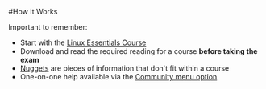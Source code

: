#How It Works

Important to remember:

* Start with the [Linux Essentials Course](https://linuxacademy.com/cp/modules/view/id/38)
* Download and read the required reading for a course **before taking the exam**
* [Nuggets](https://linuxacademy.com/cp/nuggets) are pieces of information that don't fit within a course
* One-on-one help available via the [Community menu option](https://linuxacademy.com/cp/community)
